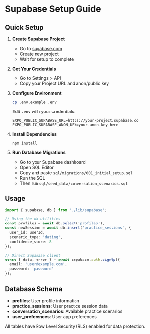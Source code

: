# Supabase Setup Guide

## Quick Setup

1. **Create Supabase Project**
   - Go to [supabase.com](https://supabase.com)
   - Create new project
   - Wait for setup to complete

2. **Get Your Credentials**
   - Go to Settings > API
   - Copy your Project URL and anon/public key

3. **Configure Environment**
   ```bash
   cp .env.example .env
   ```
   Edit `.env` with your credentials:
   ```
   EXPO_PUBLIC_SUPABASE_URL=https://your-project.supabase.co
   EXPO_PUBLIC_SUPABASE_ANON_KEY=your-anon-key-here
   ```

4. **Install Dependencies**
   ```bash
   npm install
   ```

5. **Run Database Migrations**
   - Go to your Supabase dashboard
   - Open SQL Editor
   - Copy and paste `sql/migrations/001_initial_setup.sql`
   - Run the SQL
   - Then run `sql/seed_data/conversation_scenarios.sql`

## Usage

```typescript
import { supabase, db } from './lib/supabase';

// Using the db utilities
const profiles = await db.select('profiles');
const newSession = await db.insert('practice_sessions', {
  user_id: userId,
  scenario_type: 'dating',
  confidence_score: 8
});

// Direct Supabase client
const { data, error } = await supabase.auth.signUp({
  email: 'user@example.com',
  password: 'password'
});
```

## Database Schema

- **profiles**: User profile information
- **practice_sessions**: User practice session data
- **conversation_scenarios**: Available practice scenarios
- **user_preferences**: User app preferences

All tables have Row Level Security (RLS) enabled for data protection. 